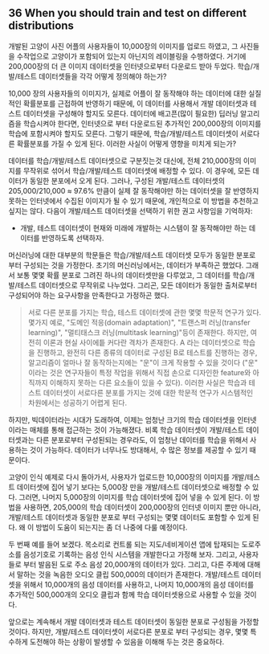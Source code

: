 ## 36 When you should train and test on different distributions

개발된 고양이 사진 어플의 사용자들이 10,000장의 이미지를 업로드 하였고, 그 사진들을 수작업으로 고양이가 포함되어 있는지 아닌지의 레이블링을 수행하였다. 거기에 200,000장의 더 큰 이미지 데이터셋을 인터넷으로부터 다운로드 받아 두었다. 학습/개발/테스트 데이터셋들을 각각 어떻게 정의해야 하는가?

10,000 장의 사용자들의 이미지가, 실제로 어플이 잘 동작해야 하는 데이터에 대한 실질적인 확률분포를 근접하여 반영하기 때문에, 이 데이터를 사용해서 개발 데이터셋과 테스트 데이터셋을 구성해야 할지도 모른다. 데이터에 배고픈(많이 필요한) 딥러닝 알고리즘을 학습시켜야 한다면, 인터넷으로 부터 다운로드된 추가적인 200,000장의 이미지를 학습에 포함시켜야 할지도 모른다. 그렇기 때문에, 학습/개발/테스트 데이터셋이 서로다른 확률분포를 가질 수 있게 된다. 이러한 사실이 어떻게 영향을 미치게 되는가?

데이터를 학습/개발/테스트 데이터셋으로 구분짓는것 대신에, 전체 210,000장의 이미지를 무작위로 섞어서 학습/개발/테스트 데이터셋에 배정할 수 있다. 이 경우에, 모든 데이터가 동일한 분포에서 오게 된다. 그러나, 구성된 개발/테스트 데이터셋의 205,000/210,000 ≈ 97.6% 만큼이 실제 잘 동작해야만 하는 데이터셋을 잘 반영하지 못하는 인터넷에서 수집된 이미지가 될 수 있기 때문에, 개인적으로 이 방법을 추천하고 싶지는 않다. 다음이 개발/테스트 데이터셋을 선택하기 위한 권고 사항임을 기억하자:

- 개발, 테스트 데이터셋이 현재와 미래에 개발하는 시스템이 잘 동작해야만 하는 데이터를 반영하도록 선택하자.

머신러닝에 대한 대부분의 학문들은 학습/개발/테스트 데이터셋 모두가 동일한 분포로부터 구성되는 것을 가정한다. 초기의 머신러닝에서는, 데이터가 부족하곤 했었다. 그래서 보통 몇몇 확률 분포로 그려진 하나의 데이터셋만을 다루었고, 그 데이터를 학습/개발/테스트 데이터셋으로 무작위로 나누었다. 그리곤, 모든 데이터가 동일한 출처로부터 구성되어야 하는 요구사항을 만족한다고 가정하곤 했다.

> 서로 다른 분포를 가지는 학습, 테스트 데이터셋에 관한 몇몇 학문적 연구가 있다. 몇가지 예로, "도메인 적응(domain adaptation)", "트랜스퍼 러닝(transfer learning)", "멀티태스크 러닝(multitask learning)"등이 존재한다. 하지만, 여전히 이론과 현실 사이에틑 커다란 격차가 존재한다. A 라는 데이터셋으로 학습을 진행하고, 완전히 다른 종류의 데이터로 구성된 B로 테스트를 진행하는 경우, 알고리즘이 얼마나 잘 동작하는지에는 "운"이 크게 작용할 수 있을 것이다 ("운" 이라는 것은 연구자들이 특정 작업을 위해서 직접 손으로 디자인한 feature와 아직까지 이해하지 못하는 다른 요소들이 있을 수 있다). 이러한 사실은 학습과 테스트 데이터셋이 서로다른 분포를 가지는 것에 대한 학문적 연구가 시스템적인 차원에서는 성공하기 어렵게 된다.

하지만, 빅데이터라는 시대가 도래하여, 이제는 엄청난 크기의 학습 데이터셋을 인터넷이라는 매체를 통해 접근하는 것이 가능해졌다. 비록 학습 데이터셋이 개발/테스트 데이터셋과는 다른 분포로부터 구성된되는 경우라도, 이 엄청난 데이터를 학습을 위해서 사용하는 것이 가능하다. 데이터가 너무나도 방대해서, 수 많은 정보를 제공할 수 있기 때문이다.

고양이 인식 예제로 다시 돌아가서, 사용자가 업로드한 10,000장의 이미지를 개발/테스트 데이터셋에 집어 넣기 보다는 5,000장 만을 개발/테스트 데이터셋으로 배정할 수 있다. 그러면, 나머지 5,000장의 이미지를 학습 데이터셋에 집어 넣을 수 있게 된다. 이 방법을 사용하면, 205,000의 학습 데이터셋이 200,000장의 인터넷 이미지 뿐만 아니라, 개발/테스트 데이터셋과 동일한 분포로 부터 구성되는 몇몇 데이터도 포함할 수 있게 된다. 왜 이 방법이 도움이 되는지는 좀 더 나중에 다룰 예정이다.

두 번째 예를 들어 보겠다. 목소리로 컨트롤 되는 지도/네비게이션 앱에 탑재되는 도로주소를 음성기호로 기록하는 음성 인식 시스템을 개발한다고 가정해 보자. 그리고, 사용자들로 부터 발음된 도로 주소 음성 20,000개의 데이터가 있다. 그리고, 다른 주제에 대해서 말하는 것을 녹음한 오디오 클립 500,000의 데이터가 존재한다. 개발/테스트 데이터셋을 위해서 10,000개의 음성 데이터를 사용하고, 나머지 10,000개의 음성 데이터를 추가적인 500,000개의 오디오 클립과 함께 학습 데이터셋용으로 사용할 수 있을 것이다.

앞으로는 계속해서 개발 데이터셋과 테스트 데이터셋이 동일한 분포로 구성됨을 가정할 것이다. 하지만, 개발/테스트 데이터셋이 서로다른 분포로 부터 구성되는 경우, 몇몇 특수하게 도전해야 하는 상황이 발생할 수 있음을 이해해 두는 것은 중요하다.